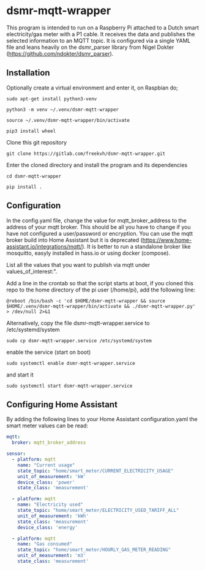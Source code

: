 # dsmr-mqtt-wrapper
This program is intended to run on a Raspberry Pi attached to a Dutch smart
electricity/gas meter with a P1 cable. It receives the data and publishes the
selected information to an MQTT topic. It is configured via a single YAML file
and leans heavily on the dsmr_parser library from Nigel Dokter
(https://github.com/ndokter/dsmr_parser).

## Installation
Optionally create a virtual environment and enter it, on Raspbian do;

`sudo apt-get install python3-venv`

`python3 -m venv ~/.venv/dsmr-mqtt-wrapper`

`source ~/.venv/dsmr-mqtt-wrapper/bin/activate`

`pip3 install wheel`


Clone this git repository

`git clone https://gitlab.com/freekvh/dsmr-mqtt-wrapper.git`


Enter the cloned directory and install the program and its dependencies

`cd dsmr-mqtt-wrapper`

`pip install .`

## Configuration
In the config.yaml file, change the value for mqtt_broker_address to the address
of your mqtt broker. This should be all you have to change if you have not
configured a user/password or encryption. You can use the mqtt broker build into
Home Assistant but it is deprecated
(https://www.home-assistant.io/integrations/mqtt/). It is better to run a
standalone broker like mosquitto, easyly installed in hass.io or using docker
(compose).

List all the values that you want to publish via mqtt under
values\_of\_interest:".

Add a line in the crontab so that the script starts at boot, if you cloned this
repo to the home directory of the pi user (/home/pi), add the following line:

`@reboot /bin/bash -c 'cd $HOME/dsmr-mqtt-wrapper && source $HOME/.venv/dsmr-mqtt-wrapper/bin/activate && ./dsmr-mqtt-wrapper.py' > /dev/null 2>&1`

Alternatively, copy the file dsmr-mqtt-wrapper.service to /etc/systemd/system

`sudo cp dsmr-mqtt-wrapper.service /etc/systemd/system`

enable the service (start on boot)

`sudo systemctl enable dsmr-mqtt-wrapper.service`

and start it

`sudo systemctl start dsmr-mqtt-wrapper.service`

## Configuring Home Assistant
By adding the following lines to your Home Assistant configuration.yaml the
smart meter values can be read:

```yaml
mqtt:
  broker: mqtt_broker_address

sensor:
  - platform: mqtt
    name: "Current usage"
    state_topic: "home/smart_meter/CURRENT_ELECTRICITY_USAGE"
    unit_of_measurement: 'kW'
    device_class: 'power'
    state_class: 'measurement'

  - platform: mqtt
    name: "Electricity used"
    state_topic: "home/smart_meter/ELECTRICITY_USED_TARIFF_ALL"
    unit_of_measurement: 'kWh'
    state_class: 'measurement'
    device_class: 'energy'

  - platform: mqtt
    name: "Gas consumed"
    state_topic: "home/smart_meter/HOURLY_GAS_METER_READING"
    unit_of_measurement: 'm3'
    state_class: 'measurement'
```
